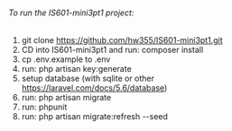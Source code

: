 ###### To run the IS601-mini3pt1 project:
1. git clone https://github.com/hw355/IS601-mini3pt1.git
2. CD into IS601-mini3pt1 and run: composer install
3. cp .env.example to .env
4. run: php artisan key:generate
5. setup database (with sqlite or other https://laravel.com/docs/5.6/database)
6. run: php artisan migrate
7. run: phpunit
8. run: php artisan migrate:refresh --seed